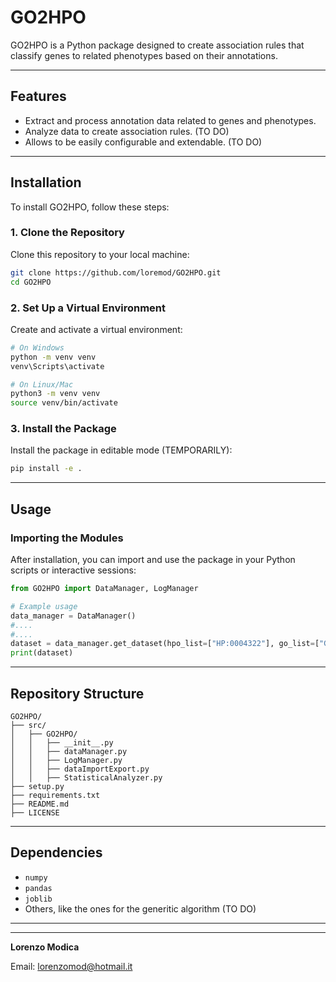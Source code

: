 # GO2HPO

GO2HPO is a Python package designed to create association rules that classify genes to related phenotypes based on their annotations.

---

## Features
- Extract and process annotation data related to genes and phenotypes.
- Analyze data to create association rules. (TO DO)
- Allows to be easily configurable and extendable. (TO DO)

---

## Installation

To install GO2HPO, follow these steps:

### **1. Clone the Repository**
Clone this repository to your local machine:
```bash
git clone https://github.com/loremod/GO2HPO.git
cd GO2HPO
```

### **2. Set Up a Virtual Environment**
Create and activate a virtual environment:
```bash
# On Windows
python -m venv venv
venv\Scripts\activate

# On Linux/Mac
python3 -m venv venv
source venv/bin/activate
```

### **3. Install the Package**
Install the package in editable mode (TEMPORARILY):
```bash
pip install -e .
```

---

## Usage

### **Importing the Modules**
After installation, you can import and use the package in your Python scripts or interactive sessions:

```python
from GO2HPO import DataManager, LogManager

# Example usage
data_manager = DataManager()
#....
#....
dataset = data_manager.get_dataset(hpo_list=["HP:0004322"], go_list=["GO:0008150"])
print(dataset)
```

---

## Repository Structure
```
GO2HPO/
├── src/
│   ├── GO2HPO/
│   │   ├── __init__.py
│   │   ├── dataManager.py
│   │   ├── LogManager.py
│   │   ├── dataImportExport.py
│   │   ├── StatisticalAnalyzer.py
├── setup.py
├── requirements.txt
├── README.md
├── LICENSE
```

---

## Dependencies

- `numpy`
- `pandas`
- `joblib`
- Others, like the ones for the generitic algorithm (TO DO)

---

---


**Lorenzo Modica**

Email: [lorenzomod@hotmail.it](mailto:lorenzomod@hotmail.it)

